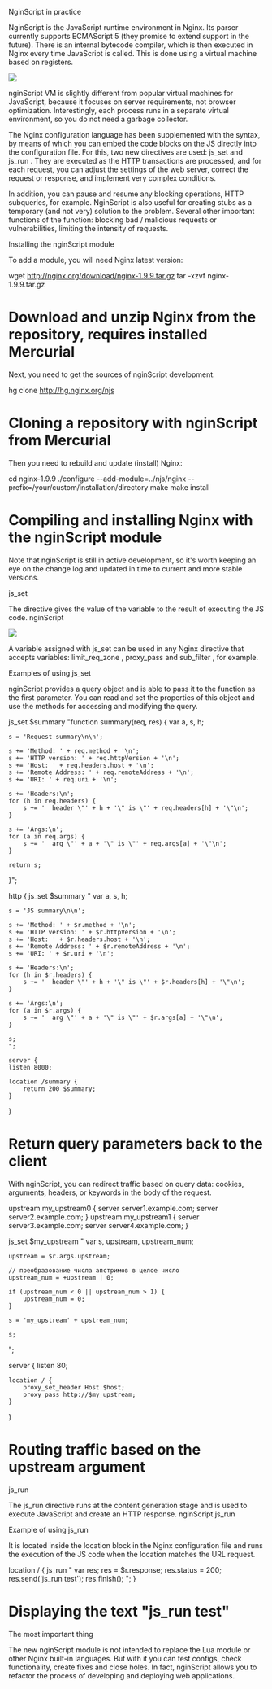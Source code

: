 NginScript in practice

NginScript is the JavaScript runtime environment in Nginx. Its parser currently supports ECMAScript 5 (they promise to extend support in the future). There is an internal bytecode compiler, which is then executed in Nginx every time JavaScript is called. This is done using a virtual machine based on registers. 

![](https://i.onthe.io/shpzkl57dpkt5qjdc.fa574aac.jpg)

nginScript VM is slightly different from popular virtual machines for JavaScript, because it focuses on server requirements, not browser optimization. Interestingly, each process runs in a separate virtual environment, so you do not need a garbage collector.

The Nginx configuration language has been supplemented with the syntax, by means of which you can embed the code blocks on the JS directly into the configuration file. For this, two new directives are used: js_set and js_run . They are executed as the HTTP transactions are processed, and for each request, you can adjust the settings of the web server, correct the request or response, and implement very complex conditions.

In addition, you can pause and resume any blocking operations, HTTP subqueries, for example. NginScript is also useful for creating stubs as a temporary (and not very) solution to the problem. Several other important functions of the function: blocking bad / malicious requests or vulnerabilities, limiting the intensity of requests.

Installing the nginScript module

To add a module, you will need Nginx latest version:

wget http://nginx.org/download/nginx-1.9.9.tar.gz
tar -xzvf nginx-1.9.9.tar.gz
# Download and unzip Nginx from the repository, requires installed Mercurial

Next, you need to get the sources of nginScript development:

hg clone http://hg.nginx.org/njs
# Cloning a repository with nginScript from Mercurial

Then you need to rebuild and update (install) Nginx:

cd nginx-1.9.9
./configure --add-module=../njs/nginx --prefix=/your/custom/installation/directory
make
make install
# Compiling and installing Nginx with the nginScript module

Note that nginScript is still in active development, so it's worth keeping an eye on the change log and updated in time to current and more stable versions.

js_set

The directive gives the value of the variable to the result of executing the JS code. nginScript 

![](https://i.onthe.io/shpzkl3mqpbeib0i8g.9f47013f.jpg)

A variable assigned with js_set can be used in any Nginx directive that accepts variables: limit_req_zone , proxy_pass and sub_filter , for example.

Examples of using js_set

nginScript provides a query object and is able to pass it to the function as the first parameter. You can read and set the properties of this object and use the methods for accessing and modifying the query.

js_set $summary "function summary(req, res) {
    var a, s, h;

    s = 'Request summary\n\n';

    s += 'Method: ' + req.method + '\n';
    s += 'HTTP version: ' + req.httpVersion + '\n';
    s += 'Host: ' + req.headers.host + '\n';
    s += 'Remote Address: ' + req.remoteAddress + '\n';
    s += 'URI: ' + req.uri + '\n';

    s += 'Headers:\n';
    for (h in req.headers) {
        s += '  header \"' + h + '\" is \"' + req.headers[h] + '\"\n';
    }

    s += 'Args:\n';
    for (a in req.args) {
        s += '  arg \"' + a + '\" is \"' + req.args[a] + '\"\n';
    }

    return s;
}";

http {
    js_set $summary "
    var a, s, h;

    s = 'JS summary\n\n';

    s += 'Method: ' + $r.method + '\n';
    s += 'HTTP version: ' + $r.httpVersion + '\n';
    s += 'Host: ' + $r.headers.host + '\n';
    s += 'Remote Address: ' + $r.remoteAddress + '\n';
    s += 'URI: ' + $r.uri + '\n';

    s += 'Headers:\n';
    for (h in $r.headers) {
        s += '  header \"' + h + '\" is \"' + $r.headers[h] + '\"\n';
    }

    s += 'Args:\n';
    for (a in $r.args) {
        s += '  arg \"' + a + '\" is \"' + $r.args[a] + '\"\n';
    }

    s;
    ";

    server {
    listen 8000;

    location /summary {
        return 200 $summary;
    }
}
# Return query parameters back to the client

With nginScript, you can redirect traffic based on query data: cookies, arguments, headers, or keywords in the body of the request.

upstream my_upstream0 {
    server server1.example.com;
    server server2.example.com;
}
upstream my_upstream1 {
    server server3.example.com;
    server server4.example.com;
}

js_set $my_upstream "
    var s, upstream, upstream_num;

    upstream = $r.args.upstream;

    // преобразование числа апстримов в целое число
    upstream_num = +upstream | 0;

    if (upstream_num < 0 || upstream_num > 1) {
        upstream_num = 0;
    }

    s = 'my_upstream' + upstream_num;

    s;
";

server {
    listen 80;

    location / {
        proxy_set_header Host $host;
        proxy_pass http://$my_upstream;
    }
}
# Routing traffic based on the upstream argument

js_run

The js_run directive runs at the content generation stage and is used to execute JavaScript and create an HTTP response. nginScript js_run

Example of using js_run

It is located inside the location block in the Nginx configuration file and runs the execution of the JS code when the location matches the URL request.

location / {
    js_run "
        var res;
        res = $r.response;
        res.status = 200;
        res.send('js_run test');
        res.finish();
    ";
}
# Displaying the text "js_run test"

The most important thing

The new nginScript module is not intended to replace the Lua module or other Nginx built-in languages. But with it you can test configs, check functionality, create fixes and close holes. In fact, nginScript allows you to refactor the process of developing and deploying web applications.